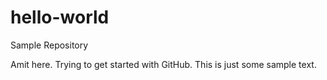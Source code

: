 # hello-world
Sample Repository

Amit here. Trying to get started with GitHub. This is just some sample text.
